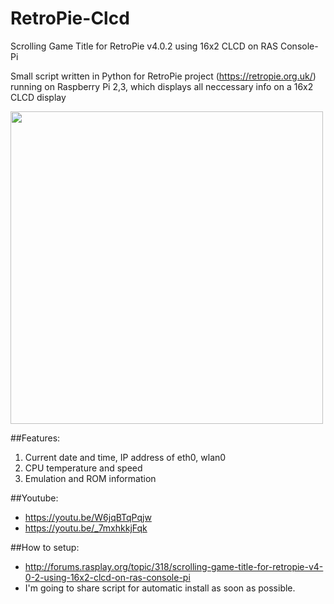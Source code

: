 # RetroPie-Clcd
Scrolling Game Title for RetroPie v4.0.2 using 16x2 CLCD on RAS Console-Pi

Small script written in Python for RetroPie project (https://retropie.org.uk/) 
running on Raspberry Pi 2,3, which displays all neccessary info on a 16x2 CLCD display

<img src="https://github.com/zzeromin/RetroPie-Clcd/blob/master/RetroPie-Clcd01.jpg" width="500" height="500">

##Features:
1. Current date and time, IP address of eth0, wlan0
2. CPU temperature and speed
3. Emulation and ROM information

##Youtube: 
* https://youtu.be/W6jqBTqPqjw
* https://youtu.be/_7mxhkkjFqk

##How to setup:
* http://forums.rasplay.org/topic/318/scrolling-game-title-for-retropie-v4-0-2-using-16x2-clcd-on-ras-console-pi
* I'm going to share script for automatic install as soon as possible.
